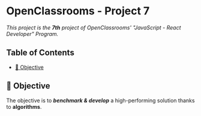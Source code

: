 # OpenClassrooms - Project 7

_This project is the **7th** project of OpenClassrooms' "JavaScript - React Developer" Program._

## Table of Contents

- [🎯 Objective](#-objective)

## 🎯 Objective

The objective is to **_benchmark & develop_** a high-performing solution thanks to **algorithms**.
